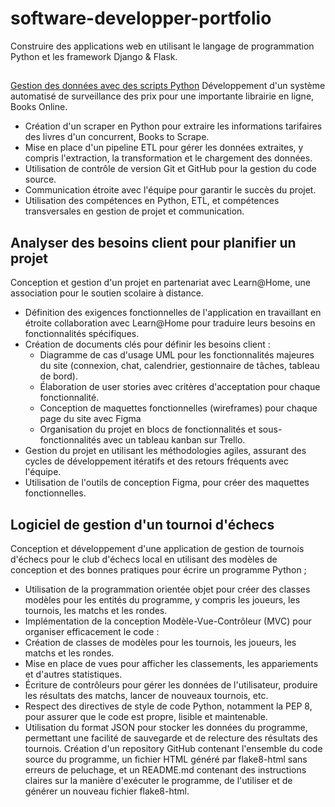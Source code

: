 # software-developper-portfolio
Construire des applications web en utilisant le langage de programmation Python et les framework Django & Flask.

## 
[Gestion des données avec des scripts Python]([https://openclassrooms.com/fr/paths/164-data-scientist#path-tabs](https://github.com/tawounfouet/programme-scraping-python))
Développement d'un système automatisé de surveillance des prix pour une importante librairie en ligne, Books Online.
- Création d'un scraper en Python pour extraire les informations tarifaires des livres d'un concurrent, Books to Scrape.
- Mise en place d'un pipeline ETL pour gérer les données extraites, y compris l'extraction, la transformation et le chargement des données.
- Utilisation de contrôle de version Git et GitHub pour la gestion du code source.
- Communication étroite avec l'équipe pour garantir le succès du projet.
- Utilisation des compétences en Python, ETL, et compétences transversales en gestion de projet et communication.

## Analyser des besoins client pour planifier un projet
Conception et gestion d'un projet en partenariat avec Learn@Home, une association pour le soutien scolaire à distance.
- Définition des exigences fonctionnelles de l'application en travaillant en étroite collaboration avec Learn@Home pour traduire leurs besoins en fonctionnalités spécifiques.
- Création de documents clés pour définir les besoins client :
  - Diagramme de cas d'usage UML pour les fonctionnalités majeures du site (connexion, chat, calendrier, gestionnaire de tâches, tableau de bord).
  - Élaboration de user stories avec critères d'acceptation pour chaque fonctionnalité.
  - Conception de maquettes fonctionnelles (wireframes) pour chaque page du site avec Figma
  - Organisation du projet en blocs de fonctionnalités et sous-fonctionnalités avec un tableau kanban sur Trello.
- Gestion du projet en utilisant les méthodologies agiles, assurant des cycles de développement itératifs et des retours fréquents avec l'équipe.
- Utilisation de l'outils de conception Figma, pour créer des maquettes fonctionnelles.

##  Logiciel de gestion d'un tournoi d'échecs
Conception et développement d'une application de gestion de tournois d'échecs pour le club d'échecs local en utilisant des modèles de conception et des bonnes pratiques pour écrire un programme Python ;
- Utilisation de la programmation orientée objet pour créer des classes modèles pour les entités du programme, y compris les joueurs, les tournois, les matchs et les rondes.
- Implémentation de la conception Modèle-Vue-Contrôleur (MVC) pour organiser efficacement le code :
- Création de classes de modèles pour les tournois, les joueurs, les matchs et les rondes.
- Mise en place de vues pour afficher les classements, les appariements et d'autres statistiques.
- Écriture de contrôleurs pour gérer les données de l'utilisateur, produire les résultats des matchs, lancer de nouveaux tournois, etc.
- Respect des directives de style de code Python, notamment la PEP 8, pour assurer que le code est propre, lisible et maintenable.
- Utilisation du format JSON pour stocker les données du programme, permettant une facilité de sauvegarde et de relecture des résultats des tournois.
Création d'un repository GitHub contenant l'ensemble du code source du programme, un fichier HTML généré par flake8-html sans erreurs de peluchage, et un README.md contenant des instructions claires sur la manière d'exécuter le programme, de l'utiliser et de générer un nouveau fichier flake8-html.









